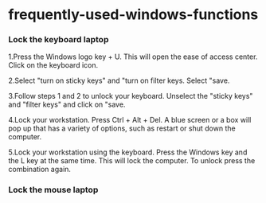 # frequently-used-windows-functions
### Lock the keyboard laptop
  
  1.Press the Windows logo key + U. This will open the ease of access center. Click on the keyboard icon.
  
  2.Select "turn on sticky keys" and "turn on filter keys. Select "save.
  
  3.Follow steps 1 and 2 to unlock your keyboard. Unselect the "sticky keys" and "filter keys" and click on "save.
  
  4.Lock your workstation. Press Ctrl + Alt + Del. A blue screen or a box will pop up that has a variety of options, such as restart or shut down the computer.
  
  5.Lock your workstation using the keyboard. Press the Windows key and the L key at the same time. This will lock the computer. To unlock press the combination again.
  
### Lock the mouse laptop
